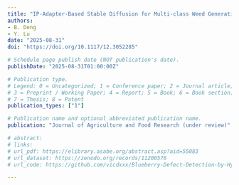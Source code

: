 ```yaml
---
title: "IP-Adapter-Based Stable Diffusion for Multi-class Weed Generation and Detection"
authors: 
- B. Deng
- Y. Lu
date: "2025-08-31"
doi: "https://doi.org/10.1117/12.3052285"

# Schedule page publish date (NOT publication's date).
publishDate: "2025-08-31T01:00:00Z"

# Publication type.
# Legend: 0 = Uncategorized; 1 = Conference paper; 2 = Journal article;
# 3 = Preprint / Working Paper; 4 = Report; 5 = Book; 6 = Book section;
# 7 = Thesis; 8 = Patent
publication_types: ["1"]

# Publication name and optional abbreviated publication name.
publication: "Journal of Agriculture and Food Research (under review)"

# abstract: 
# links:
# url_pdf: https://elibrary.asabe.org/abstract.asp?aid=55083
# url_dataset: https://zenodo.org/records/11200576
# url_code: https://github.com/vicdxxx/Blueberry-Defect-Detection-by-Hyperspectral-Imaging

---
```

